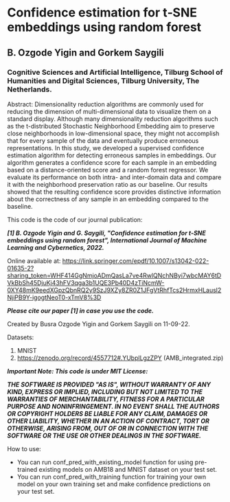 # Confidence estimation for t‑SNE embeddings using random forest
## B. Ozgode Yigin and Gorkem Saygili
### Cognitive Sciences and Artificial Intelligence, Tilburg School of Humanities and Digital Sciences, Tilburg University, The Netherlands.

Abstract:
Dimensionality reduction algorithms are commonly used for reducing the dimension of multi-dimensional data to visualize them on a standard display. Although many dimensionality reduction algorithms such as the t-distributed Stochastic Neighborhood Embedding aim to preserve close neighborhoods in low-dimensional space, they might not accomplish that for every sample of the data and eventually produce erroneous representations. In this study, we developed a supervised confidence estimation algorithm for detecting erroneous samples in embeddings. Our algorithm generates a confidence score for each sample in an embedding based on a distance-oriented score and a random forest regressor. We evaluate its performance on both intra- and inter-domain data and compare it with the neighborhood preservation ratio as our baseline. Our results showed that the resulting confidence score provides distinctive information about the correctness of any sample in an embedding compared to the baseline.

This code is the code of our journal publication:

***[1] B. Ozgode Yigin and G. Saygili, "Confidence estimation for t‑SNE embeddings using random forest", International Journal of Machine Learning and Cybernetics, 2022.***

Online available at:
https://link.springer.com/epdf/10.1007/s13042-022-01635-2?sharing_token=WHF414GgNmjoADmQasLa7ve4RwlQNchNByi7wbcMAY6tDVkBbSh45DjuKj43hFV3qga3b1UQE3Pb40D4zTiNcmW-0XY48mK9eedXGpzQbnRQ2y9SzJ9XZy8ZR0Z1JFgVtRhfTcs2HrmxHLausl2NjiPB9Y-igogtNeoT0-xTmV8%3D

***Please cite our paper [1] in case you use the code.***

Created by Busra Ozgode Yigin and Gorkem Saygili on 11-09-22.

Datasets:
1) MNIST
2) https://zenodo.org/record/4557712#.YUbplLgzZPY (AMB_integrated.zip)


***Important Note: This code is under MIT License:***

***THE SOFTWARE IS PROVIDED "AS IS", WITHOUT WARRANTY OF ANY KIND, EXPRESS OR IMPLIED, INCLUDING BUT NOT LIMITED TO THE WARRANTIES OF MERCHANTABILITY, FITNESS FOR A PARTICULAR PURPOSE AND NONINFRINGEMENT. IN NO EVENT SHALL THE AUTHORS OR COPYRIGHT HOLDERS BE LIABLE FOR ANY CLAIM, DAMAGES OR OTHER LIABILITY, WHETHER IN AN ACTION OF CONTRACT, TORT OR OTHERWISE, ARISING FROM, OUT OF OR IN CONNECTION WITH THE SOFTWARE OR THE USE OR OTHER DEALINGS IN THE SOFTWARE.***

How to use:
- You can run conf_pred_with_existing_model function for using pre-trained existing models on AMB18 and MNIST dataset on your test set.
- You can run conf_pred_with_training function for training your own model on your own training set and make confidence predictions on your test set.

